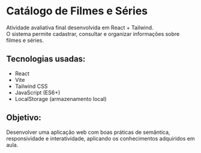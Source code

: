# Catálogo de Filmes e Séries

Atividade avaliativa final desenvolvida em React + Tailwind.  
O sistema permite cadastrar, consultar e organizar informações sobre filmes e séries.

## Tecnologias usadas:
- React
- Vite
- Tailwind CSS
- JavaScript (ES6+)
- LocalStorage (armazenamento local)

## Objetivo:
Desenvolver uma aplicação web com boas práticas de semântica, responsividade e interatividade, aplicando os conhecimentos adquiridos em aula.
